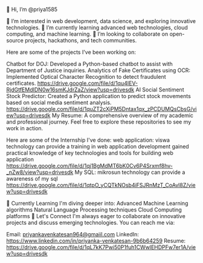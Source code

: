 👋 Hi, I’m @priya1585

👀 I’m interested in web development, data science, and exploring innovative technologies.
🌱 I’m currently learning advanced web technologies, cloud computing, and machine learning.
💞️ I’m looking to collaborate on open-source projects, hackathons, and tech communities.

Here are some of the projects I've been working on:

Chatbot for DOJ: Developed a Python-based chatbot to assist with Department of Justice inquiries.
Analytics of Fake Certificates using OCR: Implemented Optical Character Recognition to detect fraudulent certificates.
https://drive.google.com/file/d/1qu4IEV-RjdGtfEMdIDN0w16smKJdrZaZ/view?usp=drivesdk
AI Social Sentiment Stock Predictor: Created a Python application to predict stock movements based on social media sentiment analysis.
https://drive.google.com/file/d/1quZT2cXjPM5Dntax1qx_zPCDUMQsCbsG/view?usp=drivesdk
My Resume: A comprehensive overview of my academic and professional journey.
Feel free to explore these repositories to see my work in action.

Here are some of the Internship I've done:
web application: viswa technology can provide a training in web application development gained practical knowledge of key technologies and tools for building web application 
https://drive.google.com/file/d/1qj1BgMdMT6bK0Cv6P4Srxmf8hv-_nZw8/view?usp=drivesdk
My SQL: mikrosun technology can provide a awareness of my sql 
https://drive.google.com/file/d/1qtpO_yCQTkNOsb4iFSJRnMzT_CoAvl8Z/view?usp=drivesdk


🌱 Currently Learning
I'm diving deeper into:
Advanced Machine Learning algorithms
Natural Language Processing techniques
Cloud Computing platforms
💬 Let's Connect
I'm always eager to collaborate on innovative projects and discuss emerging technologies. You can reach me via:

Email: priyankavenkatesan964@gmaiil.com
LinkedIn: https://www.linkedin.com/in/priyanka-venkatesan-9b6b64259
Resume: https://drive.google.com/file/d/1qL7kK7Pwi50P1fuh1CWwlEHDPFw7er1A/view?usp=drivesdk













